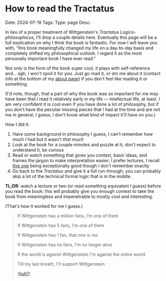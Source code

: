 # How to read the Tractatus
Date: 2024-07-19
Tags:
Type: page
Desc:  

In lieu of a proper treatment of Wittgenstein's *Tractatus Logico-philosophicus,* I'll drop a couple details here. Eventually this page will be a full explication on why I think the book is fantastic. For now I will leave you with, "this book meaningfully changed my life on a day-to-day basis and completely shifted my philosophical outlook. I regard it as the most personally important book I have ever read." 

Not only is the form of the book super cool, it plays with self-reference and... agh, I won't spoil it for you. Just go read it, or dm me about it (contact info at the bottom of my [about page](/about)) if you don't feel like reading it or something.

(I'd note, though, that a part of why this book was so important for me may have been that I read it relatively early in my life — intellectual life, at least. I am very confident it is cool even if you have done a lot of philosophy, but if you don't have the peculiar missing pieces that I had at the time and are not me in general, I guess, I don't know what kind of impact it'll have on you.)

How I did it: 

1. Have some background in philosophy I guess, I can't remember how much I had but it wasn't *that much* 
2.  Look at the book for a couple minutes and puzzle at it; don't expect to understand it, be curious
3. Read or watch something that gives you context, basic ideas, and frames the jargon to make interpretation easier; I prefer lectures, I recall [this one](https://www.youtube.com/watch?v=S1RPRp5bDgg) being exceptionally good though I don't remember exactly 
4. Go back to the *Tractatus* and give it a full run-through; you can probably skip a lot of the technical formal logic that is in the middle. 

**TL;DR:** watch a lecture or two (or read something equivalent I guess) before you read the book; this will probably give you enough context to take the book from meaningless and impenetrable to mostly cool and interesting. 

(That's how it worked for me I guess.)

> If Wittgenstein has a million fans, I'm one of them 
> 
> If Wittgenstein has 5 fans, I'm one of them
>
> If Wittgenstein has 1 fan, that one is me 
> 
> If Wittgenstein has no fans, I'm no longer alive 
> 
> If the world is against Wittgenstein I'm against the entire world
>
> Till my last breath, I'll support Wittgenstein
> 
> ([huh?](https://knowyourmeme.com/memes/if-x-has-a-million-fans-im-one-of-them))
